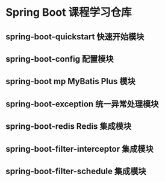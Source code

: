 # Spring Boot 课程学习仓库

## spring-boot-quickstart 快速开始模块

## spring-boot-config 配置模块

## spring-boot mp MyBatis Plus 模块

## spring-boot-exception 统一异常处理模块

## spring-boot-redis Redis 集成模块

## spring-boot-filter-interceptor 集成模块

## spring-boot-filter-schedule 集成模块


